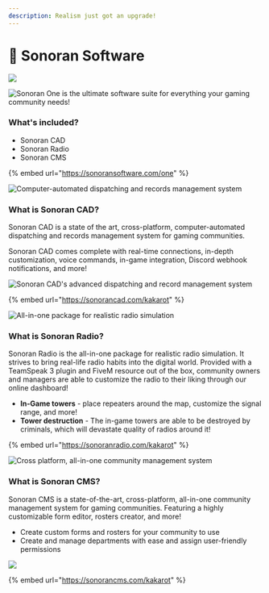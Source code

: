 ```yaml
---
description: Realism just got an upgrade!
---
```


# 🚨 Sonoran Software

![](.gitbook/assets/sonoran\_qb.png)

![Sonoran One is the ultimate software suite for everything your gaming community needs!](.gitbook/assets/sonoran\_one)

### What's included?

* Sonoran CAD
* Sonoran Radio
* Sonoran CMS

{% embed url="https://sonoransoftware.com/one" %}

![Computer-automated dispatching and records management system](.gitbook/assets/sonoran\_cad)

### What is Sonoran CAD?

Sonoran CAD is a state of the art, cross-platform, computer-automated dispatching and records management system for gaming communities.

Sonoran CAD comes complete with real-time connections, in-depth customization, voice commands, in-game integration, Discord webhook notifications, and more!

![Sonoran CAD's advanced dispatching and record management system](.gitbook/assets/sonoran\_cadgif)

{% embed url="https://sonorancad.com/kakarot" %}

![All-in-one package for realistic radio simulation](.gitbook/assets/sonoran\_radio)

### What is Sonoran Radio?

Sonoran Radio is the all-in-one package for realistic radio simulation. It strives to bring real-life radio habits into the digital world. Provided with a TeamSpeak 3 plugin and FiveM resource out of the box, community owners and managers are able to customize the radio to their liking through our online dashboard!

* **In-Game towers** - place repeaters around the map, customize the signal range, and more!
* **Tower destruction** - The in-game towers are able to be destroyed by criminals, which will devastate quality of radios around it!

{% embed url="https://sonoranradio.com/kakarot" %}

![Cross platform, all-in-one community management system](.gitbook/assets/sonoran\_cms)

### What is Sonoran CMS?

Sonoran CMS is a state-of-the-art, cross-platform, all-in-one community management system for gaming communities. Featuring a highly customizable form editor, rosters creator, and more!

* Create custom forms and rosters for your community to use
* Create and manage departments with ease and assign user-friendly permissions

![](.gitbook/assets/sonoran\_cms2)

{% embed url="https://sonorancms.com/kakarot" %}
